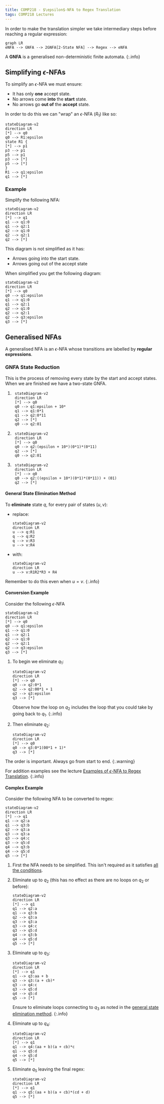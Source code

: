 ```yaml
---
title: COMP218 - $\epsilon$-NFA to Regex Translation
tags: COMP218 Lectures
---
```

In order to make the translation simpler we take intermediary steps before reaching a regular expression:

```mermaid
graph LR
eNFA --> GNFA --> 2GNFA[2-State NFA] --> Regex --> eNFA
```

A **GNFA** is a generalised non-deterministic finite automata.
{:.info}

## Simplifying $\epsilon$-NFAs
To simplify an $\epsilon$-NFA we must ensure:

* It has only **one** accept state.
* No arrows come **into** the **start** state.
* No arrows go **out of** the **accept** state.

In order to do this we can "wrap" an $\epsilon$-NFA ($R_1$) like so:

```mermaid
stateDiagram-v2
direction LR
[*] --> q0
q0 --> R1:epsilon
state R1 {
[*] --> p1
p3 --> p1
p5 --> p1
p3 --> [*]
p5 --> [*]
}
R1 --> q1:epsilon
q1 --> [*]
```

### Example 
Simplify the following NFA:

```mermaid
stateDiagram-v2
direction LR
[*] --> q1
q1 --> q1:0
q1 --> q2:1
q2 --> q1:0
q2 --> q2:1
q2 --> [*]
```

This diagram is not simplified as it has:

* Arrows going into the start state.
* Arrows going out of the accept state

When simplified you get the following diagram:

```mermaid
stateDiagram-v2
direction LR
[*] --> q0
q0 --> q1:epsilon
q1 --> q1:0
q1 --> q2:1
q2 --> q1:0
q2 --> q2:1
q2 --> q3:epsilon
q3 --> [*]
```

## Generalised NFAs
A generalised NFA is an $\epsilon$-NFA whose transitions are labelled by **regular expressions**.

### GNFA State Reduction
This is the process of removing every state by the start and accept states. When we are finished we have a two-state GNFA.

1. ```mermaid
	stateDiagram-v2
	direction LR
	[*] --> q0
	q0 --> q1:epsilon + 10*
	q1 --> q1:0*1
	q1 --> q2:0*11
	q2 --> [*]
	q0 --> q2:01
	```

1. ```mermaid
	stateDiagram-v2
	direction LR
	[*] --> q0
	q0 --> q2:(epsilon + 10*)(0*1)*(0*11)
	q2 --> [*]
	q0 --> q2:01
	```

1. ```mermaid
	stateDiagram-v2
	direction LR
	[*] --> q0
	q0 --> q2:((epsilon + 10*)(0*1)*(0*11)) + (01)
	q2 --> [*]
	```

#### General State Elimination Method
To **eliminate** state $q$, for every pair of states $(u,v)$:

* replace:

	```mermaid
	stateDiagram-v2
	direction LR
	u --> q:R1
	q --> q:R2
	q --> v:R3
	u --> v:R4
	```
* with:

	```mermaid
	stateDiagram-v2
	direction LR
	u --> v:R1R2*R3 + R4
	```

Remember to do this even when $u=v$.
{:.info}

#### Conversion Example
Consider the following $\epsilon$-NFA

```mermaid
stateDiagram-v2
direction LR
[*] --> q0
q0 --> q1:epsilon
q1 --> q1:0
q1 --> q2:1
q2 --> q1:0
q2 --> q2:1
q2 --> q3:epsilon
q3 --> [*]
```

1. To begin we eliminate $q_1$:
	
	```mermaid
	stateDiagram-v2
	direction LR
	[*] --> q0
	q0 --> q2:0*1
	q2 --> q2:00*1 + 1
	q2 --> q3:epsilon
	q3 --> [*]
	```
	
	Observe how the loop on $q_2$ includes the loop that you could take by going back to $q_1$.
	{:.info}
1. Then eliminate $q_2$:
	
	```mermaid
	stateDiagram-v2
	direction LR
	[*] --> q0
	q0 --> q3:0*1(00*1 + 1)*
	q3 --> [*]
	```
	
The order is important. Always go from start to end.
{:.warning}

For addition examples see the lecture [Examples of $\epsilon$-NFA to Regex Translation](https://liverpool.instructure.com/courses/47455/modules/items/1252620).
{:.info}

#### Complex Example
Consider the following NFA to be converted to regex:

```mermaid
stateDiagram-v2
direction LR
[*] --> q1
q1 --> q2:a
q1 --> q3:b
q2 --> q3:a
q3 --> q3:a
q3 --> q4:c
q3 --> q5:d
q4 --> q3:b
q4 --> q5:d
q5 --> [*]
```

1. First the NFA needs to be simplified. This isn't required as it satisfies [all the conditions]({{site.baseurl}}/comp218/lectures/2021/10/16/1.html#simplifying-epsilon-nfas).
1. Eliminate up to $q_2$ (this has no effect as there are no loops on $q_2$ or before):

	```mermaid
	stateDiagram-v2
	direction LR
	[*] --> q1
	q1 --> q2:a
	q1 --> q3:b
	q2 --> q3:a
	q3 --> q3:a
	q3 --> q4:c
	q3 --> q5:d
	q4 --> q3:b
	q4 --> q5:d
	q5 --> [*]
	```
1. Eliminate up to $q_3$:

	```mermaid
	stateDiagram-v2
	direction LR
	[*] --> q1
	q1 --> q3:aa + b
	q3 --> q3:(a + cb)* 
	q3 --> q4:c
	q3 --> q5:d
	q4 --> q5:d
	q5 --> [*]
	```
	Ensure to eliminate loops connecting to $q_3$ as noted in the [general state elimination method]({{site.baseurl}}/comp218/lectures/2021/10/16/1.html#general-state-elimination-method).
	{:.info}
1. Eliminate up to $q_4$:

	```mermaid
	stateDiagram-v2
	direction LR
	[*] --> q1
	q1 --> q4:(aa + b)(a + cb)*c
	q1 --> q5:d
	q4 --> q5:d
	q5 --> [*]
	```
1. Eliminate $q_5$ leaving the final regex:

	```mermaid
	stateDiagram-v2
	direction LR
	[*] --> q1
	q1 --> q5:(aa + b)(a + cb)*(cd + d)
	q5 --> [*]
	```